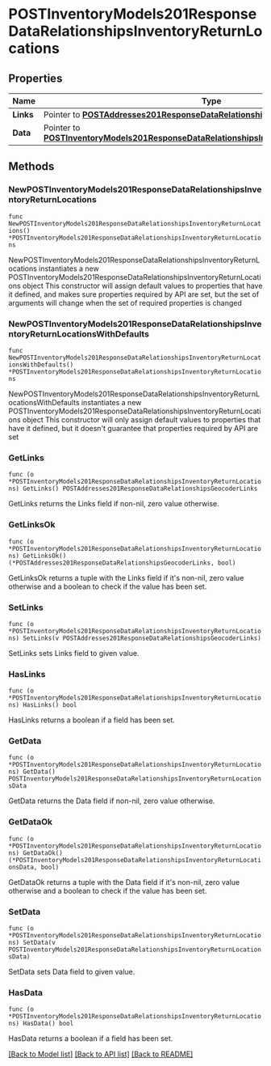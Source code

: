 # POSTInventoryModels201ResponseDataRelationshipsInventoryReturnLocations

## Properties

Name | Type | Description | Notes
------------ | ------------- | ------------- | -------------
**Links** | Pointer to [**POSTAddresses201ResponseDataRelationshipsGeocoderLinks**](POSTAddresses201ResponseDataRelationshipsGeocoderLinks.md) |  | [optional] 
**Data** | Pointer to [**POSTInventoryModels201ResponseDataRelationshipsInventoryReturnLocationsData**](POSTInventoryModels201ResponseDataRelationshipsInventoryReturnLocationsData.md) |  | [optional] 

## Methods

### NewPOSTInventoryModels201ResponseDataRelationshipsInventoryReturnLocations

`func NewPOSTInventoryModels201ResponseDataRelationshipsInventoryReturnLocations() *POSTInventoryModels201ResponseDataRelationshipsInventoryReturnLocations`

NewPOSTInventoryModels201ResponseDataRelationshipsInventoryReturnLocations instantiates a new POSTInventoryModels201ResponseDataRelationshipsInventoryReturnLocations object
This constructor will assign default values to properties that have it defined,
and makes sure properties required by API are set, but the set of arguments
will change when the set of required properties is changed

### NewPOSTInventoryModels201ResponseDataRelationshipsInventoryReturnLocationsWithDefaults

`func NewPOSTInventoryModels201ResponseDataRelationshipsInventoryReturnLocationsWithDefaults() *POSTInventoryModels201ResponseDataRelationshipsInventoryReturnLocations`

NewPOSTInventoryModels201ResponseDataRelationshipsInventoryReturnLocationsWithDefaults instantiates a new POSTInventoryModels201ResponseDataRelationshipsInventoryReturnLocations object
This constructor will only assign default values to properties that have it defined,
but it doesn't guarantee that properties required by API are set

### GetLinks

`func (o *POSTInventoryModels201ResponseDataRelationshipsInventoryReturnLocations) GetLinks() POSTAddresses201ResponseDataRelationshipsGeocoderLinks`

GetLinks returns the Links field if non-nil, zero value otherwise.

### GetLinksOk

`func (o *POSTInventoryModels201ResponseDataRelationshipsInventoryReturnLocations) GetLinksOk() (*POSTAddresses201ResponseDataRelationshipsGeocoderLinks, bool)`

GetLinksOk returns a tuple with the Links field if it's non-nil, zero value otherwise
and a boolean to check if the value has been set.

### SetLinks

`func (o *POSTInventoryModels201ResponseDataRelationshipsInventoryReturnLocations) SetLinks(v POSTAddresses201ResponseDataRelationshipsGeocoderLinks)`

SetLinks sets Links field to given value.

### HasLinks

`func (o *POSTInventoryModels201ResponseDataRelationshipsInventoryReturnLocations) HasLinks() bool`

HasLinks returns a boolean if a field has been set.

### GetData

`func (o *POSTInventoryModels201ResponseDataRelationshipsInventoryReturnLocations) GetData() POSTInventoryModels201ResponseDataRelationshipsInventoryReturnLocationsData`

GetData returns the Data field if non-nil, zero value otherwise.

### GetDataOk

`func (o *POSTInventoryModels201ResponseDataRelationshipsInventoryReturnLocations) GetDataOk() (*POSTInventoryModels201ResponseDataRelationshipsInventoryReturnLocationsData, bool)`

GetDataOk returns a tuple with the Data field if it's non-nil, zero value otherwise
and a boolean to check if the value has been set.

### SetData

`func (o *POSTInventoryModels201ResponseDataRelationshipsInventoryReturnLocations) SetData(v POSTInventoryModels201ResponseDataRelationshipsInventoryReturnLocationsData)`

SetData sets Data field to given value.

### HasData

`func (o *POSTInventoryModels201ResponseDataRelationshipsInventoryReturnLocations) HasData() bool`

HasData returns a boolean if a field has been set.


[[Back to Model list]](../README.md#documentation-for-models) [[Back to API list]](../README.md#documentation-for-api-endpoints) [[Back to README]](../README.md)


